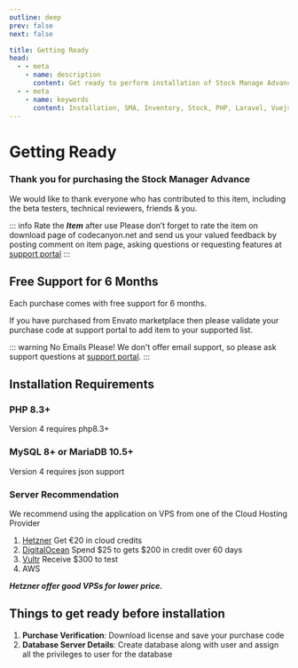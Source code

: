 ```yaml
---
outline: deep
prev: false
next: false

title: Getting Ready
head:
  - - meta
    - name: description
      content: Get ready to perform installation of Stock Manage Advance
  - - meta
    - name: keywords
      content: Installation, SMA, Inventory, Stock, PHP, Laravel, Vuejs, Inertia, Tecdiay
---
```


# Getting Ready

### Thank you for purchasing the Stock Manager Advance

We would like to thank everyone who has contributed to this item, including the beta
testers, technical reviewers, friends & you.

::: info Rate the **_Item_** after use
Please don’t forget to rate the item on download page of codecanyon.net and send us your
valued feedback by posting comment on item page, asking questions or requesting features at [support portal](https://tecdiary.com/support)
:::

## Free Support for 6 Months

Each purchase comes with free support for 6 months.

If you have purchased from Envato marketplace then please validate your purchase code at support portal to add item to your supported list.

::: warning No Emails Please!
We don't offer email support, so please ask support questions at [support portal](https://tecdiary.com/support).
:::

## Installation Requirements

### PHP 8.3+

Version 4 requires php8.3+

### MySQL 8+ or MariaDB 10.5+

Version 4 requires json support

### Server Recommendation

We recommend using the application on VPS from one of the Cloud Hosting Provider

1. [Hetzner](https://hetzner.cloud/?ref=3wvhB46ExT1u) Get €20 in cloud credits
2. [DigitalOcean](https://m.do.co/c/1cd0148320d9) Spend $25 to gets $200 in credit over 60 days
3. [Vultr](https://www.vultr.com/?ref=9802834-9J) Receive $300 to test
4. AWS

**_Hetzner offer good VPSs for lower price._**

## Things to get ready before installation

1. **Purchase Verification**: Download license and save your purchase code
2. **Database Server Details**: Create database along with user and assign all the privileges to user for the database
